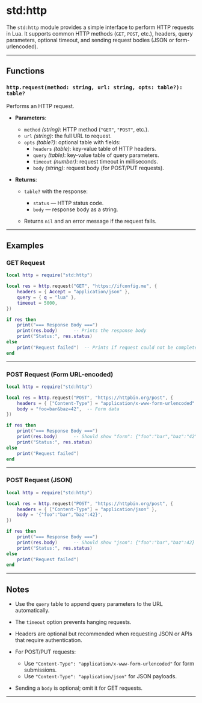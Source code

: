 # std:http

The `std:http` module provides a simple interface to perform HTTP requests in Lua.
It supports common HTTP methods (`GET`, `POST`, etc.), headers, query parameters, optional timeout, and sending request bodies (JSON or form-urlencoded).

---

## Functions

### `http.request(method: string, url: string, opts: table?): table?`

Performs an HTTP request.

- **Parameters**:
  - `method` _(string)_: HTTP method (`"GET"`, `"POST"`, etc.).
  - `url` _(string)_: the full URL to request.
  - `opts` _(table?)_: optional table with fields:
    - `headers` _(table)_: key-value table of HTTP headers.
    - `query` _(table)_: key-value table of query parameters.
    - `timeout` _(number)_: request timeout in milliseconds.
    - `body` _(string)_: request body (for POST/PUT requests).

- **Returns**:
  - `table?` with the response:
    - `status` — HTTP status code.
    - `body` — response body as a string.

  - Returns `nil` and an error message if the request fails.

---

## Examples

### GET Request

```lua
local http = require("std:http")

local res = http.request("GET", "https://ifconfig.me", {
    headers = { Accept = "application/json" },
    query = { q = "lua" },
    timeout = 5000,
})

if res then
    print("=== Response Body ===")
    print(res.body)      -- Prints the response body
    print("Status:", res.status)
else
    print("Request failed")  -- Prints if request could not be completed
end
```

---

### POST Request (Form URL-encoded)

```lua
local http = require("std:http")

local res = http.request("POST", "https://httpbin.org/post", {
    headers = { ["Content-Type"] = "application/x-www-form-urlencoded" },
    body = "foo=bar&baz=42",  -- Form data
})

if res then
    print("=== Response Body ===")
    print(res.body)      -- Should show "form": {"foo":"bar","baz":"42"} in JSON
    print("Status:", res.status)
else
    print("Request failed")
end
```

---

### POST Request (JSON)

```lua
local http = require("std:http")

local res = http.request("POST", "https://httpbin.org/post", {
    headers = { ["Content-Type"] = "application/json" },
    body = '{"foo":"bar","baz":42}',
})

if res then
    print("=== Response Body ===")
    print(res.body)      -- Should show "json": {"foo":"bar","baz":42} in JSON
    print("Status:", res.status)
else
    print("Request failed")
end
```

---

## Notes

- Use the `query` table to append query parameters to the URL automatically.
- The `timeout` option prevents hanging requests.
- Headers are optional but recommended when requesting JSON or APIs that require authentication.
- For POST/PUT requests:
  - Use `"Content-Type": "application/x-www-form-urlencoded"` for form submissions.
  - Use `"Content-Type": "application/json"` for JSON payloads.

- Sending a `body` is optional; omit it for GET requests.

---
